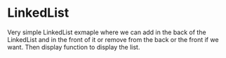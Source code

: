 # LinkedList
Very simple LinkedList exmaple where we can add in the back of the LinkedList and in the front of it or remove from the back or the front if we want. Then display function to display the list.
